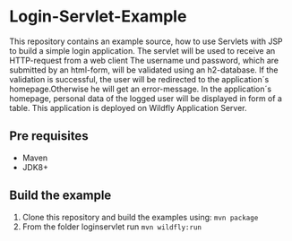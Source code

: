 # Login-Servlet-Example

This repository contains an example source, how to use Servlets with JSP to build a simple
login application. The servlet will be used to receive an HTTP-request from
a web client The username und password, which
are submitted by an html-form, will be validated using an h2-database. If the validation
is successful, the user will be redirected to the application´s homepage.Otherwise
he will get an error-message. In the application´s homepage, personal data of
the logged user will be displayed in form of a table. This application is deployed on Wildfly
Application Server.



## Pre requisites
 * Maven
 * JDK8+
 
## Build the example
 1. Clone this repository and build the examples using:
     `mvn package`
 2. From the folder loginservlet run
     `mvn wildfly:run`
